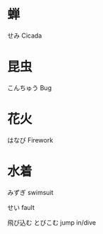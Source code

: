
# 蝉
せみ
Cicada

# 昆虫
こんちゅう
Bug

# 花火
はなび
Firework

# 水着
みずぎ
swimsuit

せい
fault

飛び込む
とびこむ
jump in/dive